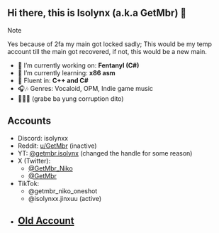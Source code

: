 ## Hi there, this is Isolynx (a.k.a GetMbr) 👋

> [!NOTE]
> Yes because of 2fa my main got locked sadly; This would be my temp account till the main got recovered, if not, this would be a new main.

- 🔭 I’m currently working on: **Fentanyl (C#)** 
- 🌱 I’m currently learning: **x86 asm**
- 🙌 Fluent in: **C++ and C#**
- 🎧🎶 Genres: Vocaloid, OPM, Indie game music
- 📍🇵🇭 (grabe ba yung corruption dito)

## Accounts
- Discord: isolynxx
- Reddit: [u/GetMbr](https://reddit.com/u/GetMbr) (inactive)
- YT: [@getmbr.isolynx](https://youtube.com/@getmbr.isolynx) (changed the handle for some reason)
- X (Twitter):
   - [@GetMbr_Niko](https://x.com/@GetMbr_Niko)
   - [@GetMbr](https://x.com/@GetMbr)
- TikTok:
   - @getmbr_niko_oneshot
   - @isolynxx.jinxuu (active)
- ## [Old Account](github.com/GetMbr)
  
